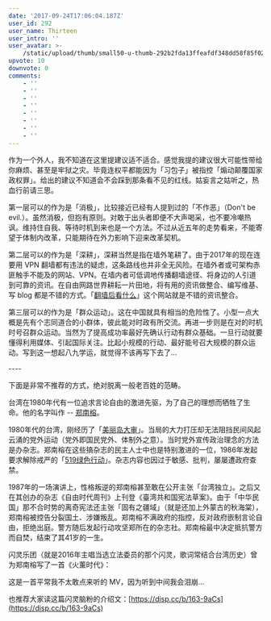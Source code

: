 ```yaml
---
date: '2017-09-24T17:06:04.187Z'
user_id: 292
user_name: Thirteen
user_intro: ''
user_avatar: >-
    /static/upload/thumb/small50-u-thumb-292b2fda13ffeafdf348dd58f85f02a2f3c2a01ee2c.png
upvote: 10
downvote: 0
comments:
    - ''
    - ''
    - ''
    - ''
    - ''
    - ''
    - ''
    - ''
---
```


作为一个外人，我不知道在这里提建议适不适合。感觉我提的建议很大可能性带给你麻烦、甚至是牢狱之灾。毕竟连权平都能因为「习包子」被指控「煽动颠覆国家政权罪」。给出的建议不知道会不会踩到那条看不见的红线。姑妄言之姑听之，热血行前请三思。

  

第一层可以的作为是「消极」，比较接近已经有人提到过的「不作恶」（Don't be evil.）。虽然消极，但抱有原则。对敢于出头者即便不大声喝采，也不要冷嘲热讽。维持住自我、等待时机到来也是一个方法。不过从近五年的走势看来，不能寄望于体制内改革，只能期待在外力影响下迎来改革契机。

  

第二层可以的作为是「深耕」，深耕当然是指在墙外笔耕了。由于2017年的现在连要用 VPN 翻墙都有违法的疑虑，这条路线也并非全无风险。在墙外者或可架构赤匪触手不能及的网站、VPN。在墙内者可低调地传播翻墙途径、将身边的人引道到可靠的资讯。在自由网路世界耕耘一片田地，将有用的资讯做整合、编写维基、写 blog 都是不错的方式。「[翻墙后看什么](https://fanqianghou.com/)」这个网站就是不错的资讯整合。

  

第三层可以的作为是「群众运动」。这在中国就具有相当的危险性了。小型一点大概是先有个志同道合的小群体，彼此能对时政有所交流。再进一步则是在对的时机时号召群众运动。当然为了提高成功率最好先确认行动有群众基础。一旦行动就要懂得利用媒体、引起国际关注。比起小规模的行动、最好能号召大规模的群众运动。写到这一想起八九学运，就觉得不该再写下去了...

\----

下面是非常不推荐的方式，绝对脱离一般老百姓的范畴。

台湾在1980年代有一位追求言论自由的激进先驱，为了自己的理想而牺牲了生命。他的名字叫作 -- [郑南榕](https://zh.wikipedia.org/wiki/%E9%84%AD%E5%8D%97%E6%A6%95)。

1980年代的台湾，刚经历了「[美丽岛大审](https://zh.wikipedia.org/wiki/%E7%BE%8E%E9%BA%97%E5%B3%B6%E4%BA%8B%E4%BB%B6)」。当局的大力打压却无法阻挡民间风起云涌的党外运动（党外即国民党外、体制外之意）。当时党外宣传政治理念的方法是办杂志。郑南榕在这些搞杂志的民主人士中也是特别激进的一位，1986年发起要求解除戒严的「[519绿色行动](https://zh.wikipedia.org/wiki/519%E7%B6%A0%E8%89%B2%E8%A1%8C%E5%8B%95)」。杂志内容也因过于敏感、批判，屡屡遭政府查禁。

1987年的一场演讲上，性格叛逆的郑南榕甚至敢在公开主张「台湾独立」。之后又在其创办的杂志《自由时代周刊》上刊登《臺湾共和国宪法草案》。由于「中华民国」那不合时势的离奇宪法还主张「固有之疆域」（就是还加上外蒙古的秋海棠），郑南榕被控告分裂国土、涉嫌叛乱。郑南榕不满政府的指控，反对政府嵌制言论自由，拒绝出庭。警方随后发起行动攻坚郑所在的杂志社。郑南榕最中决定抵抗警方而自焚，结束了其41岁的一生。

闪灵乐团（就是2016年主唱当选立法委员的那个闪灵，歌词常结合台湾历史）曾为郑南榕写了一首《火薰时代》：

  

这是一首平常我不太敢点来听的 MV，因为听到中间我会泪崩... 

也推荐大家读这篇闪灵脑粉的介绍文：[https://disp.cc/b/163-9aCs](https://disp.cc/b/163-9aCs)
